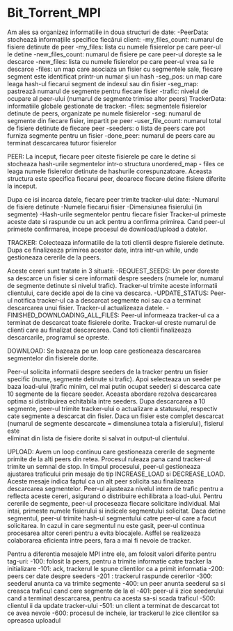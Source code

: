 # Bit_Torrent_MPI
Am ales sa organizez informatiile in doua structuri de date:
-PeerData: stochează informațiile specifice fiecărui client:
    -my_files_count: numarul de fisiere detinute de peer
    -my_files: lista cu numele fisierelor pe care peer-ul le detine
    -new_files_count: numarul de fisiere pe care peer-ul dorește sa le descarce
    -new_files: lista cu numele fisierelor pe care peer-ul vrea sa le descarce
    -files: un map care asociaza un fisier cu segmentele sale, fiecare segment este identificat printr-un numar și un hash
    -seg_pos: un map care leaga hash-ul fiecarui segment de indexul sau din fisier
    -seg_map: pastrează numarul de segmente pentru fiecare fisier
    -trafic: nivelul de ocupare al peer-ului (numarul de segmente trimise altor peers)
TrackerData: informatiile globale gestionate de tracker:
    -files: segmentele fisierelor detinute de peers, organizate pe numele fisierelor
    -seg: numarul de segmente din fiecare fisier, impartit pe peer
    -user_file_count: numarul total de fisiere detinute de fiecare peer
    -seeders: o lista de peers care pot furniza segmente pentru un fisier
    -done_peer: numarul de peers care au terminat descarcarea tuturor fisierelor

PEER:
La inceput, fiecare peer citeste fisierele pe care le detine si stocheaza hash-urile segmentelor intr-o structura 
unordered_map - files ce leaga numele fisierelor detinute de hashurile corespunzatoare. Aceasta structura este specifica 
fiecarui peer, deoarece fiecare detine fisiere diferite la inceput.

Dupa ce isi incarca datele, fiecare peer trimite tracker-ului date:
    -Numarul de fisiere detinute
    -Numele fiecarui fisier
    -Dimensiunea fisierului (in segmente)
    -Hash-urile segmentelor pentru fiecare fisier
Tracker-ul primeste aceste date si raspunde cu un ack pentru a confirma primirea. Cand peer-ul primeste confirmarea, 
incepe procesul de download/upload a datelor.

TRACKER:
Colecteaza informatiile de la toti clientii despre fisierele detinute. Dupa ce finalizeaza primirea acestor date, intra 
intr-un while, unde gestioneaza cererile de la peers.

Aceste cereri sunt tratate in 3 situatii:
    -REQUEST_SEEDS: Un peer doreste sa descarce un fisier si cere informatii despre seeders (numele lor, numarul de 
    segmente detinute si nivelul trafic). Tracker-ul trimite aceste informatii clientului, care decide apoi de la cine va 
    descarca.
    -UPDATE_STATUS: Peer-ul notifica tracker-ul ca a descarcat segmente noi sau ca a terminat descarcarea unui fisier. 
    Tracker-ul actualizeaza datele.
    -FINISHED_DOWNLOADING_ALL_FILES: Peer-ul informeaza tracker-ul ca a terminat de descarcat toate fisierele dorite. 
    Tracker-ul creste numarul de clienti care au finalizat descarcarea.
Cand toti clientii finalizeaza descarcarile, programul se opreste.

DOWNLOAD:
Se bazeaza pe un loop care gestioneaza descarcarea segmentelor din fisierele dorite.

Peer-ul solicita informatii despre seeders de la tracker pentru un fisier specific (nume, segmente detinute si trafic).
Apoi selecteaza un seeder pe baza load-ului (trafic minim, cel mai putin ocupat seeder) si descarca cate 10 segmente de 
la fiecare seeder. Aceasta abordare rezolva descarcarea optima si distribuirea echitabila intre seeders.
Dupa descarcarea a 10 segmente, peer-ul trimite tracker-ului o actualizare a statusului, respectiv cate segmente a 
descarcat din fisier.
Daca un fisier este complet descarcat (numarul de segmente descarcate = dimensiunea totala a fisierului), fisierul este   
eliminat din lista de fisiere dorite si salvat in output-ul clientului.

UPLOAD:
Avem un loop continuu care gestioneaza cererile de segmente primite de la alti peers din retea. Procesul ruleaza pana 
cand tracker-ul trimite un semnal de stop.
In timpul procesului, peer-ul gestioneaza ajustarea traficului prin mesaje de tip INCREASE_LOAD si DECREASE_LOAD. Aceste 
mesaje indica faptul ca un alt peer solicita sau finalizeaza descarcarea segmentelor. Peer-ul ajusteaza nivelul intern de 
trafic pentru a reflecta aceste cereri, asigurand o distribuire echilibrata a load-ului.
Pentru cererile de segmente, peer-ul proceseaza fiecare solicitare individual. Mai intai, primeste numele fisierului si 
indicele segmentului solicitat. Daca detine segmentul, peer-ul trimite hash-ul segmentului catre peer-ul care a facut 
solicitarea. In cazul in care segmentul nu este gasit, peer-ul continua procesarea altor cereri pentru a evita blocajele.
Asffel se realizeaza colaborarea eficienta intre peers, fara a mai fi nevoie de tracker.

Pentru a diferentia mesajele MPI intre ele, am folosit valori diferite pentru tag-uri:
-100: folosit la peers, pentru a trimite informatie catre tracker la initializare
-101: ack, trackerul le spune clientilor ca a primit informatia
-200: peers cer date despre seeders
-201 : trackerul raspunde cererilor
-300: seederul anunta ca va trimite segmente
-400: un peer anunta seederul sa si creasca traficul cand cere segmente de la el
-401: peer-ul ii zice seederului cand a terminat descarcarea, pentru ca acesta sa-si scada traficul
-500: clientul ii da update tracker-ului
-501: un client a terminat de descarcat tot ce avea nevoie
-600: procesul de incheie, iar trackerul le zice clientilor sa opreasca uploadul
